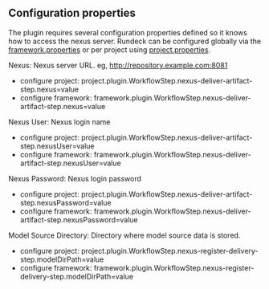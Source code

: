 ## Configuration properties
The plugin requires several configuration properties defined so it knows how to access the nexus server.
Rundeck can be configured globally via the [framework.properties](http://rundeck.org/docs/administration/configuration-file-reference.html#framework.properties) or per project using
[project.properties](http://rundeck.org/docs/administration/configuration-file-reference.html#project.properties).


Nexus: Nexus server URL. eg, http://repository.example.com:8081

* configure project: project.plugin.WorkflowStep.nexus-deliver-artifact-step.nexus=value
* configure framework: framework.plugin.WorkflowStep.nexus-deliver-artifact-step.nexus=value

Nexus User: Nexus login name

* configure project: project.plugin.WorkflowStep.nexus-deliver-artifact-step.nexusUser=value
* configure framework: framework.plugin.WorkflowStep.nexus-deliver-artifact-step.nexusUser=value

Nexus Password: Nexus login password

* configure project: project.plugin.WorkflowStep.nexus-deliver-artifact-step.nexusPassword=value
* configure framework: framework.plugin.WorkflowStep.nexus-deliver-artifact-step.nexusPassword=value

Model Source Directory: Directory where model source data is stored.

* configure project: project.plugin.WorkflowStep.nexus-register-delivery-step.modelDirPath=value
* configure framework: framework.plugin.WorkflowStep.nexus-register-delivery-step.modelDirPath=value
